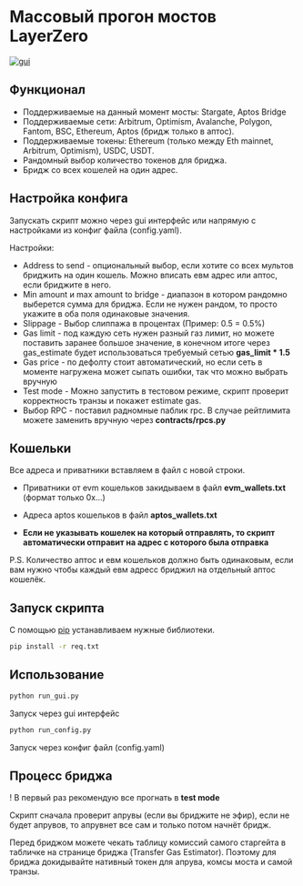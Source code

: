 # Массовый прогон мостов LayerZero

<a href="https://imgbb.com/"><img src="https://i.ibb.co/wQQHdZ7/gui.png" alt="gui" border="0"></a>

## Функционал
* Поддерживаемые на данный момент мосты: Stargate, Aptos Bridge
* Поддерживаемые сети: Arbitrum, Optimism, Avalanche, Polygon, Fantom, BSC, Ethereum, Aptos (бридж только в аптос).
* Поддерживаемые токены: Ethereum (только между Eth mainnet, Arbitrum, Optimism), USDC, USDT.
* Рандомный выбор количество токенов для бриджа.
* Бридж со всех кошелей на один адрес.

## Настройка конфига
Запускать скрипт можно через gui интерфейс или напрямую с настройками из конфиг файла (config.yaml).

Настройки:
* Address to send - опциональный выбор, если хотите со всех мультов бриджить на один кошель. Можно вписать евм адрес или аптос, если бриджите в него.
* Min amount и max amount to bridge - диапазон в котором рандомно выберется сумма для бриджа. Если не нужен рандом, то просто укажите в оба поля одинаковые значения.
* Slippage - Выбор слиппажа в процентах (Пример: 0.5 = 0.5%)
* Gas limit - под каждую сеть нужен разный газ лимит, но можете поставить заранее большое значение, в конечном итоге через gas_estimate будет использоваться требуемый сетью **gas_limit * 1.5**
* Gas price - по дефолту стоит автоматический, но если сеть в моменте нагружена может сыпать ошибки, так что можно выбрать вручную
* Test mode - Можно запустить в тестовом режиме, скрипт проверит корректность транзы и покажет estimate gas.
* Выбор RPC - поставил радномные паблик rpc. В случае рейтлимита можете заменить вручную через **contracts/rpcs.py**

## Кошельки
Все адреса и приватники вставляем в файл с новой строки.

* Приватники от evm кошельков закидываем в файл **evm_wallets.txt** (формат только 0х...)

* Адреса aptos кошельков в файл **aptos_wallets.txt**


* **Если не указывать кошелек на который отправлять, то скрипт автоматически отправит на адрес с которого была отправка**

P.S. Количество аптос и евм кошельков должно быть одинаковым, если вам нужно чтобы каждый евм адресс бриджил на отдельный аптос кошелёк.

## Запуск скрипта

С помощью [pip](https://pip.pypa.io/en/stable/) устанавливаем нужные библиотеки.

```bash
pip install -r req.txt
```

## Использование

```cmd
python run_gui.py

```
Запуск через gui интерфейс 
```cmd
python run_config.py

```
Запуск через конфиг файл (config.yaml)

## Процесс бриджа

! В первый раз рекомендую все прогнать в **test mode**

Скрипт сначала проверит апрувы (если вы бриджите не эфир), если не будет апрувов, то апрувнет все сам и только потом начнёт бридж.

Перед бриджом можете чекать таблицу комиссий самого старгейта в табличке на странице бриджа (Transfer Gas Estimator). Поэтому для бриджа докидывайте нативный токен для апрува, комсы моста и самой транзы.
